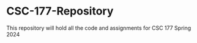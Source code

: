 # CSC-177-Repository
This repository will hold all the code and assignments for CSC 177 Spring 2024
